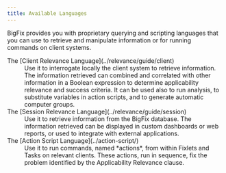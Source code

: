 ```yaml
---
title: Available Languages
---
```


BigFix provides you with proprietary querying and scripting languages that you can use to retrieve and manipulate information or for running commands on client systems. 

<dl>
  <dt>The [Client Relevance Language](../relevance/guide/client)</dt>
  <dd>Use it to interrogate locally the client system to retrieve information. The information retrieved can combined and correlated with other information in a Boolean expression to determine applicability relevance and success criteria. It can be used also to run analysis, to substitute variables in action scripts, and to generate automatic computer groups. </dd>
  
  <dt>The [Session Relevance Language](../relevance/guide/session)</dt>
  <dd>Use it to retrieve information from the BigFix database. The information retrieved can be displayed in custom dashboards or web reports, or used to integrate with external applications.</dd>
  
  <dt>The [Action Script Language](../action-script/)</dt>
  <dd>Use it to run commands, named *actions*, from within Fixlets and Tasks on relevant clients. These actions, run in sequence, fix the problem identified by the Applicability Relevance clause.</dd>
</dl>    
